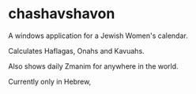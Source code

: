 # chashavshavon
A windows application for a Jewish Women's calendar.

Calculates Haflagas, Onahs and Kavuahs.

Also shows daily Zmanim for anywhere in the world.

Currently only in Hebrew,
